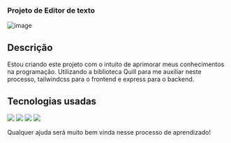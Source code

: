 ### Projeto de Editor de texto

![image](https://github.com/user-attachments/assets/c28eaee6-aa3d-460d-a441-8b4c3a5945dd)

## Descrição
Estou criando este projeto com o intuito de aprimorar meus conhecimentos na programação.
Utilizando a biblioteca Quill para me auxiliar neste processo, tailwindcss para o frontend e express para o backend.

## Tecnologias usadas
<div style="display: inline-block">
    <img src="https://img.shields.io/badge/Node.js-43853D?style=for-the-badge&logo=node.js&logoColor=white">
    <img src="https://img.shields.io/badge/TypeScript-007ACC?style=for-the-badge&logo=typescript&logoColor=white">
    <img src="https://img.shields.io/badge/React-20232A?style=for-the-badge&logo=react&logoColor=61DAFB">
    <img src="https://img.shields.io/badge/Tailwind_CSS-38B2AC?style=for-the-badge&logo=tailwind-css&logoColor=white">
</div>

Qualquer ajuda será muito bem vinda nesse processo de aprendizado!
